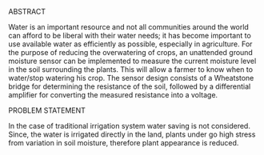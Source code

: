 ABSTRACT

Water is an important resource and not all communities around the world can afford to be liberal with their water needs; it has become important to use available water as efficiently as possible, especially in agriculture. For the purpose of reducing the 
overwatering of crops, an unattended ground moisture sensor can be implemented to measure the current moisture level in the soil surrounding the plants. This will allow a farmer to know when to water/stop watering his crop.  The sensor design consists of a 
Wheatstone bridge for determining the resistance of the soil, followed by a differential amplifier for converting the measured resistance into a voltage. 

PROBLEM STATEMENT

In the case of traditional irrigation system water saving is not considered. Since, the water is irrigated directly in the land, plants under go high stress from variation in soil moisture, therefore plant appearance is reduced. 


